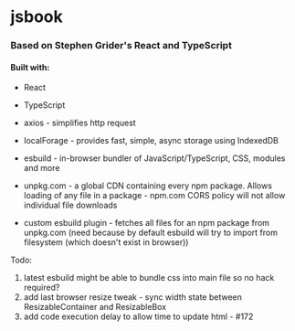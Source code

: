 # jsbook

### Based on Stephen Grider's React and TypeScript

#### Built with:

- React
- TypeScript
- axios - simplifies http request
- localForage - provides fast, simple, async storage using IndexedDB
- esbuild - in-browser bundler of JavaScript/TypeScript, CSS, modules and more
- unpkg.com - a global CDN containing every npm package. Allows loading of any file in a package - npm.com CORS policy will not allow individual file downloads

- custom esbuild plugin - fetches all files for an npm package from unpkg.com (need because by default esbuild will try to import from filesystem (which doesn't exist in browser))

Todo:

1. latest esbuild might be able to bundle css into main file so no hack required?
2. add last browser resize tweak - sync width state between ResizableContainer and ResizableBox
3. add code execution delay to allow time to update html - #172
